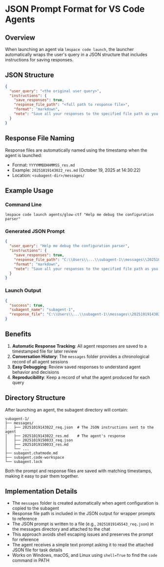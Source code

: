 # JSON Prompt Format for VS Code Agents

## Overview

When launching an agent via `lmspace code launch`, the launcher automatically wraps the user's query in a JSON structure that includes instructions for saving responses.

## JSON Structure

```json
{
  "user_query": "<the original user query>",
  "instructions": {
    "save_responses": true,
    "response_file_path": "<full path to response file>",
    "format": "markdown",
    "note": "Save all your responses to the specified file path as you work through the task."
  }
}
```

## Response File Naming

Response files are automatically named using the timestamp when the agent is launched:

- Format: `YYYYMMDDHHMMSS_res.md`
- Example: `20251019143022_res.md` (October 19, 2025 at 14:30:22)
- Location: `<subagent-dir>/messages/`

## Example Usage

### Command Line

```pwsh
lmspace code launch agents/glow-ctf "Help me debug the configuration parser"
```

### Generated JSON Prompt

```json
{
  "user_query": "Help me debug the configuration parser",
  "instructions": {
    "save_responses": true,
    "response_file_path": "C:\\Users\\...\\subagent-1\\messages\\20251019143022_res.md",
    "format": "markdown",
    "note": "Save all your responses to the specified file path as you work through the task."
  }
}
```

### Launch Output

```json
{
  "success": true,
  "subagent_name": "subagent-1",
  "response_file": "C:\\Users\\...\\subagent-1\\messages\\20251019143022_res.md"
}
```

## Benefits

1. **Automatic Response Tracking**: All agent responses are saved to a timestamped file for later review
2. **Conversation History**: The `messages` folder provides a chronological record of all agent sessions
3. **Easy Debugging**: Review saved responses to understand agent behavior and decisions
4. **Reproducibility**: Keep a record of what the agent produced for each query

## Directory Structure

After launching an agent, the subagent directory will contain:

```
subagent-1/
├── messages/
│   ├── 20251019143022_req.json  # The JSON instructions sent to the agent
│   ├── 20251019143022_res.md    # The agent's response
│   ├── 20251019150033_req.json
│   ├── 20251019150033_res.md
│   └── ...
├── subagent.chatmode.md
├── subagent.code-workspace
└── subagent.lock
```

Both the prompt and response files are saved with matching timestamps, making it easy to pair them together.

## Implementation Details

- The `messages` folder is created automatically when agent configuration is copied to the subagent
- Response file path is included in the JSON output for wrapper prompts to reference
- The JSON prompt is written to a file (e.g., `20251019145543_req.json`) in the messages directory and attached to the chat
- This approach avoids shell escaping issues and preserves the prompt for reference
- The agent receives a simple text prompt asking it to read the attached JSON file for task details
- Works on Windows, macOS, and Linux using `shell=True` to find the `code` command in PATH
